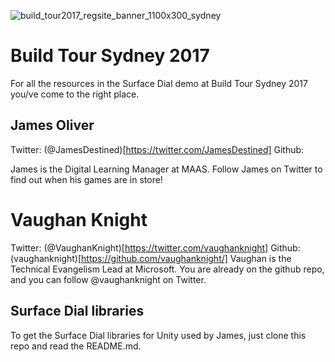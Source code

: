 ![build_tour2017_regsite_banner_1100x300_sydney](https://user-images.githubusercontent.com/252951/27621633-820f2850-5c15-11e7-93dd-f5b57c84edf2.jpg)

# Build Tour Sydney 2017 
For all the resources in the Surface Dial demo at Build Tour Sydney 2017 you/ve come to the right place.

## James Oliver 
Twitter: (@JamesDestined)[https://twitter.com/JamesDestined]
Github: 

James is the Digital Learning Manager at MAAS.  Follow James on Twitter to find out when his games are in store!

# Vaughan Knight
Twitter: (@VaughanKnight)[https://twitter.com/vaughanknight]
Github: (vaughanknight)[https://github.com/vaughanknight/]
Vaughan is the Technical Evangelism Lead at Microsoft.  You are already on the github repo, and you can follow @vaughanknight on Twitter.

## Surface Dial libraries
To get the Surface Dial libraries for Unity used by James, just clone this repo and read the README.md.
